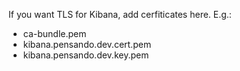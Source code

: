 If you want TLS for Kibana, add cerfiticates here.  E.g.:
* ca-bundle.pem  
* kibana.pensando.dev.cert.pem  
* kibana.pensando.dev.key.pem
